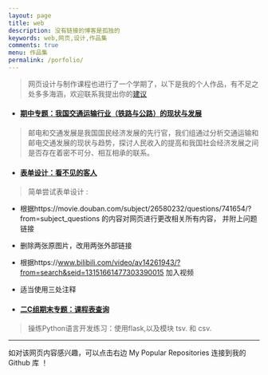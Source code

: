 ```yaml
---
layout: page
title: web
description: 没有链接的博客是孤独的
keywords: web,网页,设计,作品集
comments: true
menu: 作品集
permalink: /porfolio/
---
```


> 网页设计与制作课程也进行了一个学期了，以下是我的个人作品，有不足之处多多海涵，欢迎联系我提出你的[建议](https://bingxin70aa.github.io//about/.)
 
 
- ####  [期中专题：我国交通运输行业（铁路与公路）的现状与发展](https://bingxin70aa.github.io/Agroup/)
> 邮电和交通发展是我国国民经济发展的先行官，我们组通过分析交通运输和邮电交通发展的现状与趋势，探讨人民收入的提高和我国社会经济发展之间是否存在着密不可分、相互相承的联系。

- ####  [表单设计：看不见的客人](https://bingxin70aa.github.io/The-Invisible-Guest/)
 > 简单尝试表单设计 :

- 根据https://movie.douban.com/subject/26580232/questions/741654/?from=subject_questions 的内容对网页进行更改相关所有内容， 并附上问题链接
- 删除两张原图片，改用两张外部链接
- 根据https://www.bilibili.com/video/av14261943/?from=search&seid=13151661477303390015 加入视频
- 适当使用三处注释

- ####  [二C组期末专题：课程表查询](https://github.com/hujingyin/repo-C-)
> 操练Python语言开发练习：使用flask,以及模块 tsv. 和 csv.
  
--------------------------------  

如对该网页内容感兴趣，可以点击右边 My Popular Repositories 连接到我的 Github 库 ！
